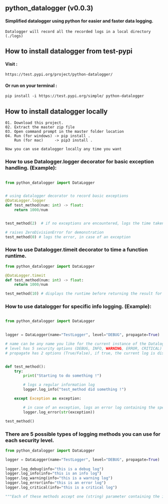 ## python_datalogger (v0.0.3)
#### Simplified datalogger using python for easier and faster data logging.

    Datalogger will record all the recorded logs in a local directory (./logs)

## How to install datalogger from test-pypi

#### Visit :
    https://test.pypi.org/project/python-datalogger/
    
#### Or run on your terminal :
    pip install -i https://test.pypi.org/simple/ python-datalogger


## How to install datalogger locally

    01. Download this project.
    02. Extract the master zip file
    03. Open command prompt in the master folder location
    04. Run (for windows) -> pip install . 
        Run (for mac)     -> pip3 install .

    Now you can use datalogger locally any time you want


### How to use Datalogger.logger decorator for basic exception handling. (Example):
```python

from python_datalogger import DataLogger


# using datalogger decorator to record basic exceptions
@DataLogger.logger
def test_method(num: int) -> float:
    return 1000/num


test_method(2)  # if no exceptions are encountered, logs the time taken for this method to run

# raises ZeroDivisionError for demonstration
test_method(0) # logs the error, in case of an exception

```

### How to use Datalogger.timeit decorator to time a function runtime.
```python
from python_datalogger import DataLogger

@DataLogger.timeit
def test_method(num: int) -> float:
    return 1000/num

test_method(10) # displays the runtime before returning the result for test_method
```

### How to use datalogger for specific info logging. (Example):
```python

from python_datalogger import DataLogger
    

logger = DataLogger(name="TestLogger", level="DEBUG", propagate=True)

# name can be any name you like for the current instance of the Datalogger
# level has 5 security options (DEBUG, INFO, WARNING, ERROR, CRITICAL)
# propagate has 2 options (True/False), if true, the current log is displayed on the terminal


def test_method():
    try:
        print("Starting to do something !")

        # logs a regular information log
        logger.log_info("test_method did something !")

    except Exception as exception:

        # in case of an exception, logs an error log containing the specified exception
        logger.log_error(str(exception))

test_method()

```


### There are 5 possible types of logging methods you can use for each security level.

```python
from python_datalogger import DataLogger

logger = DataLogger(name="TestLogger", level="DEBUG", propagate=True)
    
logger.log_debug(info="this is a debug log")
logger.log_info(info="this is an info log")
logger.log_warning(info="this is a warning log")
logger.log_error(info="this is an error log")
logger.log_critical(info="this is a critical log")

"""Each of these methods accept one (string) parameter containing the information you want to log."""

```
    
    
    